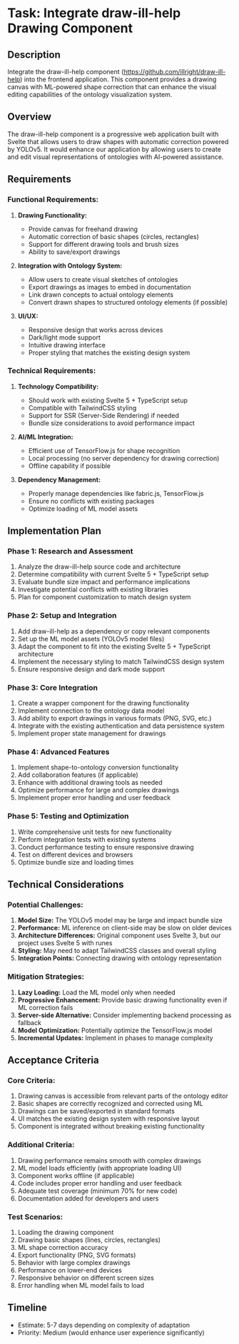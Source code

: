 # Task: Integrate draw-ill-help Drawing Component

## Description
Integrate the draw-ill-help component (https://github.com/illright/draw-ill-help) into the frontend application. This component provides a drawing canvas with ML-powered shape correction that can enhance the visual editing capabilities of the ontology visualization system.

## Overview
The draw-ill-help component is a progressive web application built with Svelte that allows users to draw shapes with automatic correction powered by YOLOv5. It would enhance our application by allowing users to create and edit visual representations of ontologies with AI-powered assistance.

## Requirements

### Functional Requirements:
1. **Drawing Functionality:**
   - Provide canvas for freehand drawing
   - Automatic correction of basic shapes (circles, rectangles)
   - Support for different drawing tools and brush sizes
   - Ability to save/export drawings

2. **Integration with Ontology System:**
   - Allow users to create visual sketches of ontologies
   - Export drawings as images to embed in documentation
   - Link drawn concepts to actual ontology elements
   - Convert drawn shapes to structured ontology elements (if possible)

3. **UI/UX:**
   - Responsive design that works across devices
   - Dark/light mode support
   - Intuitive drawing interface
   - Proper styling that matches the existing design system

### Technical Requirements:
1. **Technology Compatibility:**
   - Should work with existing Svelte 5 + TypeScript setup
   - Compatible with TailwindCSS styling
   - Support for SSR (Server-Side Rendering) if needed
   - Bundle size considerations to avoid performance impact

2. **AI/ML Integration:**
   - Efficient use of TensorFlow.js for shape recognition
   - Local processing (no server dependency for drawing correction)
   - Offline capability if possible

3. **Dependency Management:**
   - Properly manage dependencies like fabric.js, TensorFlow.js
   - Ensure no conflicts with existing packages
   - Optimize loading of ML model assets

## Implementation Plan

### Phase 1: Research and Assessment
1. Analyze the draw-ill-help source code and architecture
2. Determine compatibility with current Svelte 5 + TypeScript setup
3. Evaluate bundle size impact and performance implications
4. Investigate potential conflicts with existing libraries
5. Plan for component customization to match design system

### Phase 2: Setup and Integration
1. Add draw-ill-help as a dependency or copy relevant components
2. Set up the ML model assets (YOLOv5 model files)
3. Adapt the component to fit into the existing Svelte 5 + TypeScript architecture
4. Implement the necessary styling to match TailwindCSS design system
5. Ensure responsive design and dark mode support

### Phase 3: Core Integration
1. Create a wrapper component for the drawing functionality
2. Implement connection to the ontology data model
3. Add ability to export drawings in various formats (PNG, SVG, etc.)
4. Integrate with the existing authentication and data persistence system
5. Implement proper state management for drawings

### Phase 4: Advanced Features
1. Implement shape-to-ontology conversion functionality
2. Add collaboration features (if applicable)
3. Enhance with additional drawing tools as needed
4. Optimize performance for large and complex drawings
5. Implement proper error handling and user feedback

### Phase 5: Testing and Optimization
1. Write comprehensive unit tests for new functionality
2. Perform integration tests with existing systems
3. Conduct performance testing to ensure responsive drawing
4. Test on different devices and browsers
5. Optimize bundle size and loading times

## Technical Considerations

### Potential Challenges:
1. **Model Size:** The YOLOv5 model may be large and impact bundle size
2. **Performance:** ML inference on client-side may be slow on older devices
3. **Architecture Differences:** Original component uses Svelte 3, but our project uses Svelte 5 with runes
4. **Styling:** May need to adapt TailwindCSS classes and overall styling
5. **Integration Points:** Connecting drawing with ontology representation

### Mitigation Strategies:
1. **Lazy Loading:** Load the ML model only when needed
2. **Progressive Enhancement:** Provide basic drawing functionality even if ML correction fails
3. **Server-side Alternative:** Consider implementing backend processing as fallback
4. **Model Optimization:** Potentially optimize the TensorFlow.js model
5. **Incremental Updates:** Implement in phases to manage complexity

## Acceptance Criteria

### Core Criteria:
1. Drawing canvas is accessible from relevant parts of the ontology editor
2. Basic shapes are correctly recognized and corrected using ML
3. Drawings can be saved/exported in standard formats
4. UI matches the existing design system with responsive layout
5. Component is integrated without breaking existing functionality

### Additional Criteria:
1. Drawing performance remains smooth with complex drawings
2. ML model loads efficiently (with appropriate loading UI)
3. Component works offline (if applicable)
4. Code includes proper error handling and user feedback
5. Adequate test coverage (minimum 70% for new code)
6. Documentation added for developers and users

### Test Scenarios:
1. Loading the drawing component
2. Drawing basic shapes (lines, circles, rectangles)
3. ML shape correction accuracy
4. Export functionality (PNG, SVG formats)
5. Behavior with large complex drawings
6. Performance on lower-end devices
7. Responsive behavior on different screen sizes
8. Error handling when ML model fails to load

## Timeline
- Estimate: 5-7 days depending on complexity of adaptation
- Priority: Medium (would enhance user experience significantly)